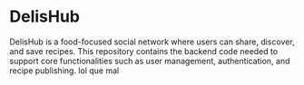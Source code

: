 ﻿# DelisHub

DelisHub is a food-focused social network where users can share, discover, and save recipes. This repository contains the backend code needed to support core functionalities such as user management, authentication, and recipe publishing.
 lol que mal